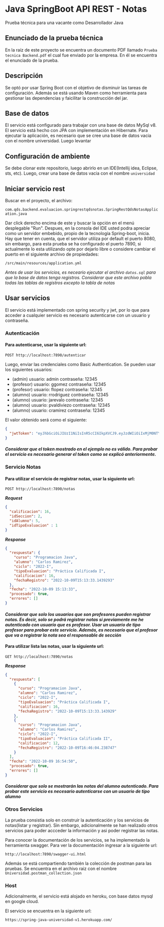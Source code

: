 # Java SpringBoot API REST - Notas
Prueba técnica para una vacante como Desarrollador Java

## Enunciado de la prueba técnica
En la raíz de este proyecto se encuentra un documento PDF llamado `Prueba tecnica Backend.pdf` el cual fue enviado por la empresa. En él se encuentra el enunciado de la prueba.

## Descripción

Se optó por usar Spring Boot con el objetivo de disminuir las tareas de configuración. Además se está usando Maven como herramienta para gestionar las dependencias y faicilitar la construcción del jar.

## Base de datos
El servicio está configurado para trabajar con una base de datos MySql v8. El servicio está hecho con JPA con implementación en Hibernate. Para ejecutar la aplicación, es necesario que se cree una base de datos vacia con el nombre universidad.
Luego levantar 

## Configuración de ambiente

Se debe clonar este repositorio, luego abrirlo en un IDE(Intellij idea, Eclipse, sts, etc). Luego, crear una base de datos vacia con el nombre `universidad`

## Iniciar servicio rest

Buscar en el proyecto, el archivo:

`com.qds.backend.evaluacion.springrestqdsnotas.SpringRestQdsNotasApplication.java`

Dar click derecho encima de este y buscar la opción en el menú desplegable "Run". Despues, en la consola del IDE usted podra apreciar como un servidor embebido, propio de la tecnología Spring-boot, inicia. Hay que tener en cuenta, que el servidor utiliza por default el puerto 8080, sin embargo, para esta prueba se ha configurado el puerto 7890, si actualmente lo esta utilizando opte por dejarlo libre o considere cambiar el puerto en el siguiente archivo de propiedades:

`/src/main/resources/application.yml`

*Antes de usar los servicios, es neceario ejecutar el archivo `datos.sql` para que la base de datos tenga registros. Considerar que este archivo pobla todas las tablas de registros excepto la tabla de notas*

## Usar servicios
El servicio está implementado con spring security y jwt, por lo que para acceder a cualquier servicio es necesario autenticarse con un usuario y contraseña.

### Autenticación
#### Para autenticarse, usar la siguiente url:

`POST http://localhost:7890/autenticar`

Luego, enviar las credenciales como Basic Authentication.
Se pueden usar los siguientes usuarios:
* (admin) usuario: admin  contraseña: 12345
* (profesor) usuario: ggomez  contraseña: 12345
* (profesor) usuario: flopez  contraseña: 12345
* (alumno) usuario: rrodriguez  contraseña: 12345
* (alumno) usuario: jarevalo  contraseña: 12345
* (alumno) usuario: pvaldiviezo  contraseña: 12345
* (alumno) usuario: cramirez  contraseña: 12345

El valor obtenido será como el siguiente:

```json
{
  "jwtToken": "eyJhbGciOiJIUzI1NiIsInR5cCI6IkpXVCJ9.eyJzdWIiOiIxMjM0NTY3ODkwIiwibmFtZSI6IkpvaG4gRG9lIiwiaWF0IjoxNTE2MjM5MDIyfQ.SflKxwRJSMeKKF2QT4fwpMeJf36POk6yJV_adQssw5c"
}
```
#### *Considerar que el token mostrado en el ejemplo no es válido. Para probar el servicio es necesario generar el token como se explicó anteriormente.*

### Servicio Notas

 #### Para utilizar el servicio de registrar notas, usar la siguiente url:

`POST http://localhost:7890/notas`

***Request***

```json
{
  "calificacion": 16,
  "idSeccion": 2,
  "idAlumno": 5,
  "idTipoEvaluacion" : 1
}
```

***Response***

```json
{
  "respuesta": {
    "curso": "Programacion Java",
    "alumno": "Carlos Ramirez",
    "ciclo": "2022-I",
    "tipoEvaluacion": "Práctica Calificada I",
    "calificacion": 16,
    "fechaRegistro": "2022-10-09T15:13:33.1439293"
  },
  "fecha": "2022-10-09 15:13:33",
  "procesado": true,
  "errores": []
}
```
#### *Considerar que solo los usuarios que son profesores pueden registrar notas. Es decir, solo se podrá registrar notas si previamente me he autenticado con usuario que es profesor. Usar un usuario de tipo profesor para probar este servicio. Además, es necesario que el profesor que va a registrar la nota sea el responsable de sección*


#### Para utilizar lista las notas, usar la siguiente url:

`GET http://localhost:7890/notas`

***Response***

```json
{
  "respuesta": [
    {
      "curso": "Programacion Java",
      "alumno": "Carlos Ramirez",
      "ciclo": "2022-I",
      "tipoEvaluacion": "Práctica Calificada I",
      "calificacion": 16,
      "fechaRegistro": "2022-10-09T15:13:33.143929"
    },
    {
      "curso": "Programacion Java",
      "alumno": "Carlos Ramirez",
      "ciclo": "2022-I",
      "tipoEvaluacion": "Práctica Calificada II",
      "calificacion": 12,
      "fechaRegistro": "2022-10-09T16:46:04.238747"
    }
  ],
  "fecha": "2022-10-09 16:54:50",
  "procesado": true,
  "errores": []
}
```
#### *Considerar que solo se mostrarán las notas del alumno autenticado. Para probar este servicio es necesario autenticarse con un usuario de tipo alumno*

### Otros Servicios
La prueba consistia solo en construir la autenticación y los servicios de notas(listar y registrar). Sin embargo, adicionalmente se han realizado otros servicios para poder accceder la información y asi poder registrar las notas.

Para conocer la documentación de los servicios, se ha implementado la herramienta swagger. Para ver la documentación ingresar a la siguiente url:

`http://localhost:7890/swagger-ui.html`

Además se está compartiendo también la colección de postman para las pruebas. Se encuentra en el archivo raiz con el nombre `Universidad.postman_collection.json`

### Host
Adicionalmente, el servicio está alojado en heroku, con base datos mysql en google cloud.

El servicio se encuentra en la siguiente url:

`https://spring-java-universidad-v1.herokuapp.com/`
